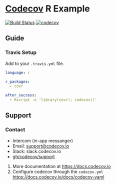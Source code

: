 # [Codecov][1] R Example

[![Build Status](https://img.shields.io/travis/codecov/example-r/master.svg)](https://travis-ci.org/codecov/example-r) [![codecov](https://codecov.io/github/codecov/example-r/branch/master/graphs/badge.svg)](https://codecov.io/github/codecov/example-r) 

## Guide
### Travis Setup

Add to your `.travis.yml` file.

```yml
language: r

r_packages:
  - covr

after_success:
  - Rscript -e 'library(covr); codecov()'
```
## Support

### Contact
- Intercom (in-app messanger)
- Email: support@codecov.io
- Slack: slack.codecov.io
- [gh/codecov/support](https://github.com/codecov/support)

1. More documentation at https://docs.codecov.io
2. Configure codecov through the `codecov.yml`  https://docs.codecov.io/docs/codecov-yaml



[1]: https://codecov.io/
[2]: https://github.com/codecov/example-php/blob/master/.travis.yml#L15
[3]: https://github.com/codecov/example-php/blob/master/.travis.yml#L18
[4]: https://github.com/codecov/codecov-python

